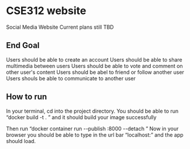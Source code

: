 # CSE312 website
Social Media Website
Current plans still TBD

## End Goal
Users should be able to create an account 
Users should be able to share multimedia between users
Users should be able to vote and comment on other user's content
Users should be abel to friend or follow another user
Users shouls be able to communicate to another user

## How to run 

In your terminal, cd into the project directory. You should be able to run “docker build -t <imagename> . ” and it should build your image successfully

Then run “docker container run --publish <localport>:8000 --detach <imagename>” 
Now in your browser you should be able to type in the url bar “localhost:<localport>” and the app should load.

